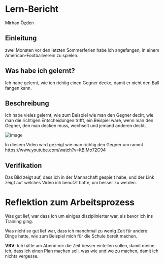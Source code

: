 # Lern-Bericht
Mirhan Özden

## Einleitung

zwei Monaten vor den letzten Sommerferien habe ich angefangen, in einem American-Footballverein zu spielen.

## Was habe ich gelernt?

Ich habe gelernt, wie ich richtig einen Gegner decke, damit er nicht den Ball fangen kann.

## Beschreibung

Ich habe vieles gelernt, wie zum Beispiel wie man den Gegner deckt, wie man die richtigen Entscheidungen trifft, ein Beispiel wäre, wenn man den Gegner, den man decken muss, wechselt und jemand anderen deckt.

![image](https://user-images.githubusercontent.com/111046193/185320274-6c64cb4b-ba1c-4a45-a883-34280355887b.png)

In diesem Video wird gezeigt wie man richtig den Gegner um rammt
https://www.youtube.com/watch?v=ltBIMo72C94

## Verifikation

Das Bild zeigt auf, dass ich in der Mannschaft gespielt habe, und der Link zeigt auf welches Video ich benutzt hatte, um besser zu werden.

# Reflektion zum Arbeitsprozess

Was gut lief, war dass ich um einiges disziplinierter war, als bevor ich ins Training ging.

Was nicht so gut lief war, dass ich manchmal zu wenig Zeit für andere Dinge hatte, wie zum Beispiel mich für die Schule bereit machen.

**VBV**: 
Ich hätte am Abend mir die Zeit besser einteilen sollen, damit meine ich, dass ich einen Plan machen soll, was wie und wo zu machen, damit ich nichts vergesse.

